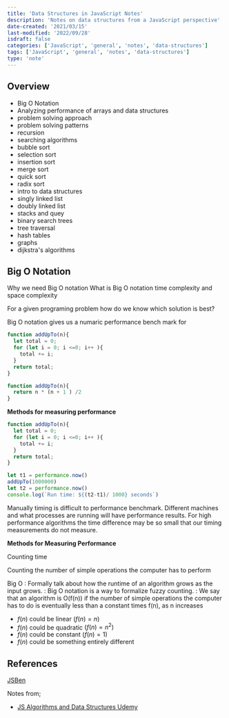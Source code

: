 ```yaml
---
title: 'Data Structures in JavaScript Notes'
description: 'Notes on data structures from a JavaScript perspective'
date-created: '2021/03/15'
last-modified: '2022/09/28'
isdraft: false
categories: ['JavaScript', 'general', 'notes', 'data-structures']
tags: ['JavaScript', 'general', 'notes', 'data-structures']
type: 'note'
---
```


## Overview

- Big O Notation
- Analyzing performance of arrays and data structures
- problem solving approach
- problem solving patterns
- recursion
- searching algorithms
- bubble sort
- selection sort
- insertion sort
- merge sort
- quick sort
- radix sort
- intro to data structures
- singly linked list
- doubly linked list
- stacks and quey
- binary search trees
- tree traversal
- hash tables
- graphs
- dijkstra's algorithms


## Big O Notation

Why we need Big O notation
What is Big O notation
time complexity and space complexity

For a given programing problem how do we know which solution is best?

Big O notation gives us a numaric performance bench mark for

```JavaScript
function addUpTo(n){
  let total = 0;
  for (let i = 0; i <=0; i++ ){
    total += i;
  }
  return total;
}
```

```JavaScript
function addUpTo(n){
  return n * (n + 1 ) /2
}
```

__Methods for measuring performance__

```JavaScript
function addUpTo(n){
  let total = 0;
  for (let i = 0; i <=0; i++ ){
    total += i;
  }
  return total;
}

let t1 = performance.now()
addUpTo(1000000)
let t2 = performance.now()
console.log(`Run time: ${(t2-t1)/ 1000} seconds`)
```

Manually timing is difficult to performance benchmark. Different machines and what processes are running will have performance results. For high performance algorithms the time difference may be so small that our timing measurements do not measure.

__Methods for Measuring Performance__

Counting time

Counting the number of simple operations the computer has to perform

Big O
: Formally talk about how the runtime of an algorithm grows as the input grows.
: Big O notation is a way to formalize fuzzy counting.
: We say that an algorithm is O(f(n)) if the number of simple operations the computer has to do is eventually less than a constant times f(n), as n increases
- $f(n)$ could be linear $(f(n) = n)$
- $f(n)$ could be quadratic $(f(n) = n^2)$
- $f(n)$ could be constant $(f(n) = 1)$
- $f(n)$ could be something entirely different



## References

[JSBen](https://jsben.ch/)

Notes from;

- [JS Algorithms and Data Structures Udemy](https://www.udemy.com/course/js-algorithms-and-data-structures-masterclass/learn/lecture/11198358#overview)

